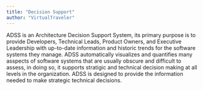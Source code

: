 ```yaml
---
title: "Decision Support"
author: "VirtualTraveler"
---
```

ADSS is an Architecture Decision Support System, its primary purpose is to provide Developers, Technical Leads, Product Owners, and Executive Leadership with up-to-date information and historic trends for the software systems they manage. ADSS automatically visualizes and quantifies many asspects of software systems that are usually obscure and difficult to assess, in doing so, it supports stratigic and technical decision making at all levels in the organization. ADSS is designed to provide the information needed to make strategic technical decisions. 